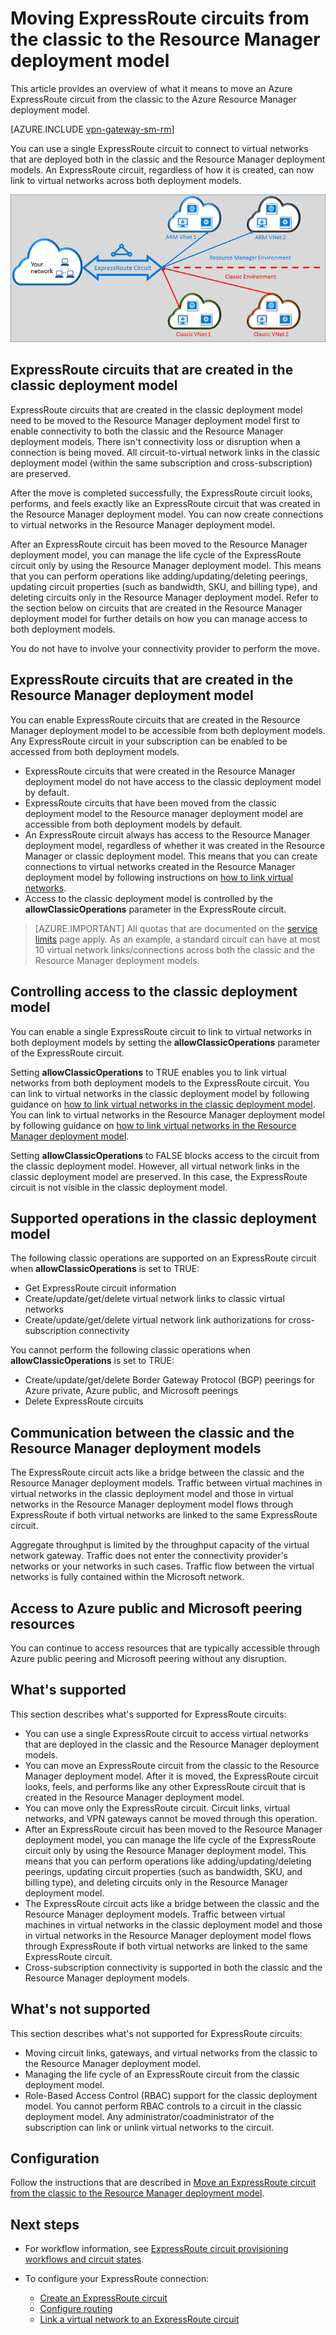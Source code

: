 <properties
   pageTitle="Moving ExpressRoute circuits from classic to Resource Manager | Microsoft Azure"
   description="This page provides an overview of what you need to know about bridging the classic and the Resource Manager deployment models."
   documentationCenter="na"
   services="expressroute"
   authors="ganesr"
   manager="carmonm"
   editor=""/>
<tags
   ms.service="expressroute"
   ms.devlang="na"
   ms.topic="get-started-article"
   ms.tgt_pltfrm="na"
   ms.workload="infrastructure-services"
   ms.date="06/20/2016"
   ms.author="ganesr"/>

# Moving ExpressRoute circuits from the classic to the Resource Manager deployment model

This article provides an overview of what it means to move an Azure ExpressRoute circuit from the classic to the Azure Resource Manager deployment model.

[AZURE.INCLUDE [vpn-gateway-sm-rm](../../includes/vpn-gateway-classic-rm-include.md)]

You can use a single ExpressRoute circuit to connect to virtual networks that are deployed both in the classic and the Resource Manager deployment models. An ExpressRoute circuit, regardless of how it is created, can now link to virtual networks across both deployment models.

![An ExpressRoute circuit that links to virtual networks across both deployment models](./media/expressroute-move/expressroute-move-1.png)

## ExpressRoute circuits that are created in the classic deployment model

ExpressRoute circuits that are created in the classic deployment model need to be moved to the Resource Manager deployment model first to enable connectivity to both the classic and the Resource Manager deployment models. There isn't connectivity loss or disruption when a connection is being moved. All circuit-to-virtual network links in the classic deployment model (within the same subscription and cross-subscription) are preserved.

After the move is completed successfully, the ExpressRoute circuit looks, performs, and feels exactly like an ExpressRoute circuit that was created in the Resource Manager deployment model. You can now create connections to virtual networks in the Resource Manager deployment model.

After an ExpressRoute circuit has been moved to the Resource Manager deployment model, you can manage the life cycle of the ExpressRoute circuit only by using the Resource Manager deployment model. This means that you can perform operations like adding/updating/deleting peerings, updating circuit properties (such as bandwidth, SKU, and billing type), and deleting circuits only in the Resource Manager deployment model. Refer to the section below on circuits that are created in the Resource Manager deployment model for further details on how you can manage access to both deployment models.

You do not have to involve your connectivity provider to perform the move.

## ExpressRoute circuits that are created in the Resource Manager deployment model

You can enable ExpressRoute circuits that are created in the Resource Manager deployment model to be accessible from both deployment models. Any ExpressRoute circuit in your subscription can be enabled to be accessed from both deployment models.

- ExpressRoute circuits that were created in the Resource Manager deployment model do not have access to the classic deployment model by default.
- ExpressRoute circuits that have been moved from the classic deployment model to the Resource manager deployment model are accessible from both deployment models by default.
- An ExpressRoute circuit always has access to the Resource Manager deployment model, regardless of whether it was created in the Resource Manager or classic deployment model. This means that you can create connections to virtual networks created in the Resource Manager deployment model by following instructions on [how to link virtual networks](expressroute-howto-linkvnet-arm.md).
- Access to the classic deployment model is controlled by the **allowClassicOperations** parameter in the ExpressRoute circuit.

>[AZURE.IMPORTANT] All quotas that are documented on the [service limits](../azure-subscription-service-limits.md) page apply. As an example, a standard circuit can have at most 10 virtual network links/connections across both the classic and the Resource Manager deployment models.


## Controlling access to the classic deployment model

You can enable a single ExpressRoute circuit to link to virtual networks in both deployment models by setting the **allowClassicOperations** parameter of the ExpressRoute circuit.

Setting **allowClassicOperations** to TRUE enables you to link virtual networks from both deployment models to the ExpressRoute circuit. You can link to virtual networks in the classic deployment model by following guidance on [how to link virtual networks in the classic deployment model](expressroute-howto-linkvnet-classic.md). You can link to virtual networks in the Resource Manager deployment model by following guidance on [how to link virtual networks in the Resource Manager deployment model](expressroute-howto-linkvnet-arm.md).

Setting **allowClassicOperations** to FALSE blocks access to the circuit from the classic deployment model. However, all virtual network links in the classic deployment model are preserved. In this case, the ExpressRoute circuit is not visible in the classic deployment model.

## Supported operations in the classic deployment model

The following classic operations are supported on an ExpressRoute circuit when **allowClassicOperations** is set to TRUE:

 - Get ExpressRoute circuit information
 - Create/update/get/delete virtual network links to classic virtual networks
 - Create/update/get/delete virtual network link authorizations for cross-subscription connectivity

You cannot perform the following classic operations when **allowClassicOperations** is set to TRUE:

 - Create/update/get/delete Border Gateway Protocol (BGP) peerings for Azure private, Azure public, and Microsoft peerings
 - Delete ExpressRoute circuits

## Communication between the classic and the Resource Manager deployment models

The ExpressRoute circuit acts like a bridge between the classic and the Resource Manager deployment models. Traffic between virtual machines in virtual networks in the classic deployment model and those in virtual networks in the Resource Manager deployment model flows through ExpressRoute if both virtual networks are linked to the same ExpressRoute circuit.

Aggregate throughput is limited by the throughput capacity of the virtual network gateway. Traffic does not enter the connectivity provider's networks or your networks in such cases. Traffic flow between the virtual networks is fully contained within the Microsoft network.

## Access to Azure public and Microsoft peering resources

You can continue to access resources that are typically accessible through Azure public peering and Microsoft peering without any disruption.  

## What's supported

This section describes what's supported for ExpressRoute circuits:

 - You can use a single ExpressRoute circuit to access virtual networks that are deployed in the classic and the Resource Manager deployment models.
 - You can move an ExpressRoute circuit from the classic to the Resource Manager deployment model. After it is moved, the ExpressRoute circuit looks, feels, and performs like any other ExpressRoute circuit that is created in the Resource Manager deployment model.
 - You can move only the ExpressRoute circuit. Circuit links, virtual networks, and VPN gateways cannot be moved through this operation.
 - After an ExpressRoute circuit has been moved to the Resource Manager deployment model, you can manage the life cycle of the ExpressRoute circuit only by using the Resource Manager deployment model. This means that you can perform operations like adding/updating/deleting peerings, updating circuit properties (such as bandwidth, SKU, and billing type), and deleting circuits only in the Resource Manager deployment model.
 - The ExpressRoute circuit acts like a bridge between the classic and the Resource Manager deployment models. Traffic between virtual machines in virtual networks in the classic deployment model and those in virtual networks in the Resource Manager deployment model flows through ExpressRoute if both virtual networks are linked to the same ExpressRoute circuit.
 - Cross-subscription connectivity is supported in both the classic and the Resource Manager deployment models.

## What's not supported

This section describes what's not supported for ExpressRoute circuits:

 - Moving circuit links, gateways, and virtual networks from the classic to the Resource Manager deployment model.
 - Managing the life cycle of an ExpressRoute circuit from the classic deployment model.
 - Role-Based Access Control (RBAC) support for the classic deployment model. You cannot perform RBAC controls to a circuit in the classic deployment model. Any administrator/coadministrator of the subscription can link or unlink virtual networks to the circuit.

## Configuration

Follow the instructions that are described in [Move an ExpressRoute circuit from the classic to the Resource Manager deployment model](expressroute-howto-move-arm.md).

## Next steps

- For workflow information, see [ExpressRoute circuit provisioning workflows and circuit states](expressroute-workflows.md).
- To configure your ExpressRoute connection:

	- [Create an ExpressRoute circuit](expressroute-howto-circuit-arm.md)
	- [Configure routing](expressroute-howto-routing-arm.md)
	- [Link a virtual network to an ExpressRoute circuit](expressroute-howto-linkvnet-arm.md)
